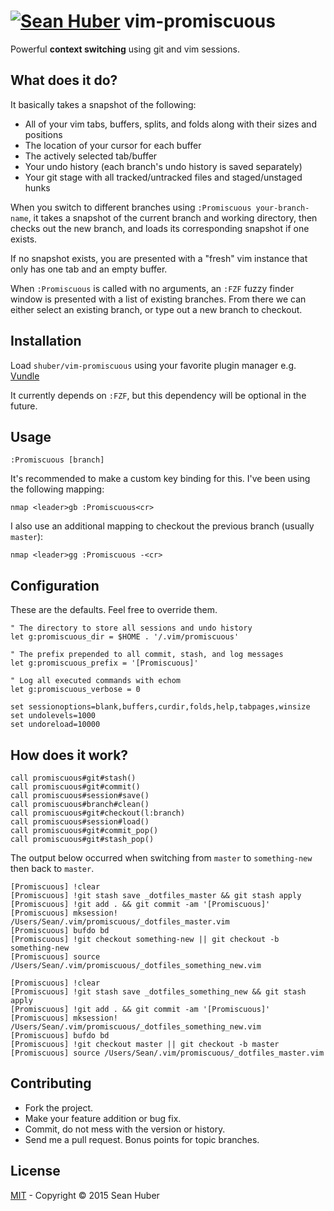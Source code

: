 # [![Sean Huber](https://cloud.githubusercontent.com/assets/2419/6550752/832d9a64-c5ea-11e4-9717-6f9aa6e023b5.png)](https://github.com/shuber) vim-promiscuous

Powerful **context switching** using git and vim sessions.


## What does it do?

It basically takes a snapshot of the following:

* All of your vim tabs, buffers, splits, and folds along with their sizes and positions
* The location of your cursor for each buffer
* The actively selected tab/buffer
* Your undo history (each branch's undo history is saved separately)
* Your git stage with all tracked/untracked files and staged/unstaged hunks

When you switch to different branches using `:Promiscuous your-branch-name`, it takes a snapshot of the current branch and working directory, then checks out the new branch, and loads its corresponding snapshot if one exists.

If no snapshot exists, you are presented with a "fresh" vim instance that only has one tab and an empty buffer.

When `:Promiscuous` is called with no arguments, an `:FZF` fuzzy finder window is presented with a list of existing branches. From there we can either select an existing branch, or type out a new branch to checkout.


## Installation

Load `shuber/vim-promiscuous` using your favorite plugin manager e.g. [Vundle](https://github.com/VundleVim/Vundle.vim)

It currently depends on `:FZF`, but this dependency will be optional in the future.


## Usage

```vim
:Promiscuous [branch]
```

It's recommended to make a custom key binding for this. I've been using the following mapping:

```vim
nmap <leader>gb :Promiscuous<cr>
```

I also use an additional mapping to checkout the previous branch (usually `master`):

```vim
nmap <leader>gg :Promiscuous -<cr>
```


## Configuration

These are the defaults. Feel free to override them.

```vim
" The directory to store all sessions and undo history
let g:promiscuous_dir = $HOME . '/.vim/promiscuous'

" The prefix prepended to all commit, stash, and log messages
let g:promiscuous_prefix = '[Promiscuous]'

" Log all executed commands with echom
let g:promiscuous_verbose = 0
```

```vim
set sessionoptions=blank,buffers,curdir,folds,help,tabpages,winsize
set undolevels=1000
set undoreload=10000
```


## How does it work?

```vim
call promiscuous#git#stash()
call promiscuous#git#commit()
call promiscuous#session#save()
call promiscuous#branch#clean()
call promiscuous#git#checkout(l:branch)
call promiscuous#session#load()
call promiscuous#git#commit_pop()
call promiscuous#git#stash_pop()
```

The output below occurred when switching from `master` to `something-new` then back to `master`.

```
[Promiscuous] !clear
[Promiscuous] !git stash save _dotfiles_master && git stash apply
[Promiscuous] !git add . && git commit -am '[Promiscuous]'
[Promiscuous] mksession! /Users/Sean/.vim/promiscuous/_dotfiles_master.vim
[Promiscuous] bufdo bd
[Promiscuous] !git checkout something-new || git checkout -b something-new
[Promiscuous] source /Users/Sean/.vim/promiscuous/_dotfiles_something_new.vim

[Promiscuous] !clear
[Promiscuous] !git stash save _dotfiles_something_new && git stash apply
[Promiscuous] !git add . && git commit -am '[Promiscuous]'
[Promiscuous] mksession! /Users/Sean/.vim/promiscuous/_dotfiles_something_new.vim
[Promiscuous] bufdo bd
[Promiscuous] !git checkout master || git checkout -b master
[Promiscuous] source /Users/Sean/.vim/promiscuous/_dotfiles_master.vim
```


## Contributing

* Fork the project.
* Make your feature addition or bug fix.
* Commit, do not mess with the version or history.
* Send me a pull request. Bonus points for topic branches.


## License

[MIT](https://github.com/shuber/vim-promiscuous/blob/master/LICENSE) - Copyright © 2015 Sean Huber
